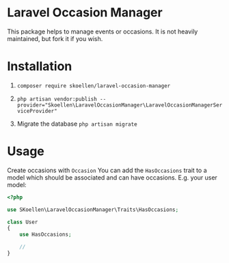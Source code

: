 # Laravel Occasion Manager

This package helps to manage events or occasions. It is not heavily maintained, but fork it if you wish.

# Installation

1. `composer require skoellen/laravel-occasion-manager`

2. `php artisan vendor:publish --provider="Skoellen\LaravelOccasionManager\LaravelOccasionManagerServiceProvider"`

3. Migrate the database `php artisan migrate`

# Usage

Create occasions with `Occasion` You can add the `HasOccasions` trait to a model which should be associated and can have occasions. E.g. your user model:

```php
<?php

use SKoellen\LaravelOccasionManager\Traits\HasOccasions;

class User 
{
    use HasOccasions;

    //
}
```
